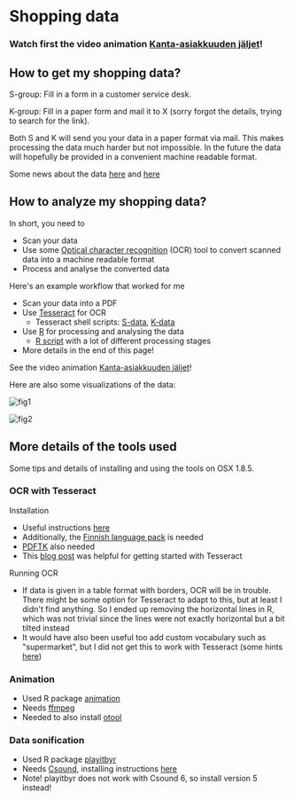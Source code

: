 # Shopping data

### Watch first the video animation [Kanta-asiakkuuden jäljet](http://ouzo.kuvat.fi/kuvat/Videos/Kanta-asiakkuuden+j%C3%A4ljet/)!

## How to get my shopping data?

S-group: Fill in a form in a customer service desk.

K-group: Fill in a paper form and mail it to X (sorry forgot the details, trying to search for the link).

Both S and K will send you your data in a paper format via mail. This makes processing the data much harder but not impossible. In the future the data will hopefully be provided in a convenient machine readable format.

Some news about the data [here](http://www.taloussanomat.fi/yrittaja/2012/10/31/bonuskortti-paljastaa-nain-kauppias-arvioi-sinua/201240974/137) and [here](http://www.talouselama.fi/uutiset/yle+sryhma+tietaa+kantaasiakkaistaan+taman++kryhma+tietaa+paljon+enemman/a2173601)

## How to analyze my shopping data?

In short, you need to
* Scan your data 
* Use some [Optical character recognition](http://en.wikipedia.org/wiki/Optical_character_recognition) (OCR) tool to convert scanned data into a machine readable format
* Process and analyse the converted data

Here's an example workflow that worked for me
* Scan your data into a PDF
* Use [Tesseract](https://code.google.com/p/tesseract-ocr/) for OCR
  * Tesseract shell scripts: [S-data](S-data_OCR.sh), [K-data](K-data_OCR.sh)
* Use [R](http://www.r-project.org/) for processing and analysing the data
  * [R script](bonusdata_process.R) with a lot of different processing stages
* More details in the end of this page!

See the video animation [Kanta-asiakkuuden jäljet](http://ouzo.kuvat.fi/kuvat/Videos/Kanta-asiakkuuden+j%C3%A4ljet/)!

Here are also some visualizations of the data:

![fig1](https://raw.github.com/ouzor/mydata/master/shopping/Bonusdata_ShopCategory-Time.png)

![fig2](https://raw.github.com/ouzor/mydata/master/shopping/Bonusdata_Helsinkimap.png)

## More details of the tools used

Some tips and details of installing and using the tools on OSX 1.8.5.

### OCR with Tesseract

Installation
* Useful instructions [here](http://blog.bobkuo.com/2011/02/installing-and-using-tesseract-2-04-on-mac-os-x-10-6-6-with-homebrew/)
* Additionally, the [Finnish language pack](https://code.google.com/p/tesseract-ocr/downloads/detail?name=tesseract-ocr-3.02.fin.tar.gz&can=2&q=) is needed
* [PDFTK](http://www.pdflabs.com/tools/pdftk-the-pdf-toolkit/) also needed
* This [blog post](http://elmargol.wordpress.com/2011/01/27/howto-scan-multiple-pages-to-a-pdf-file-and-ocr-using-tesseract-on-archlinux/) was helpful for getting started with Tesseract

Running OCR
* If data is given in a table format with borders, OCR will be in trouble. There might be some option for Tesseract to adapt to this, but at least I didn't find anything. So I ended up removing the horizontal lines in R, which was not trivial since the lines were not exactly horizontal but a bit tilted instead
* It would have also been useful too add custom vocabulary such as "supermarket", but I did not get this to work with Tesseract (some hints [here](http://code.google.com/p/tesseract-ocr/wiki/FAQ#How_do_I_unpack_or_alter_existing_language_data_files?))

### Animation

* Used R package [animation](http://cran.r-project.org/web/packages/animation/index.html)
* Needs [ffmpeg](http://www.renevolution.com/how-to-install-ffmpeg-on-mac-os-x/)
* Needed to also install [otool](http://apple.stackexchange.com/questions/58057/is-otool-removed-in-mountain-lion)

### Data sonification

* Used R package [playitbyr](http://playitbyr.org/)
* Needs [Csound](http://csounds.com/), installing instructions [here](http://playitbyr.org/csound.html)
* Note! playitbyr does not work with Csound 6, so install version 5 instead!